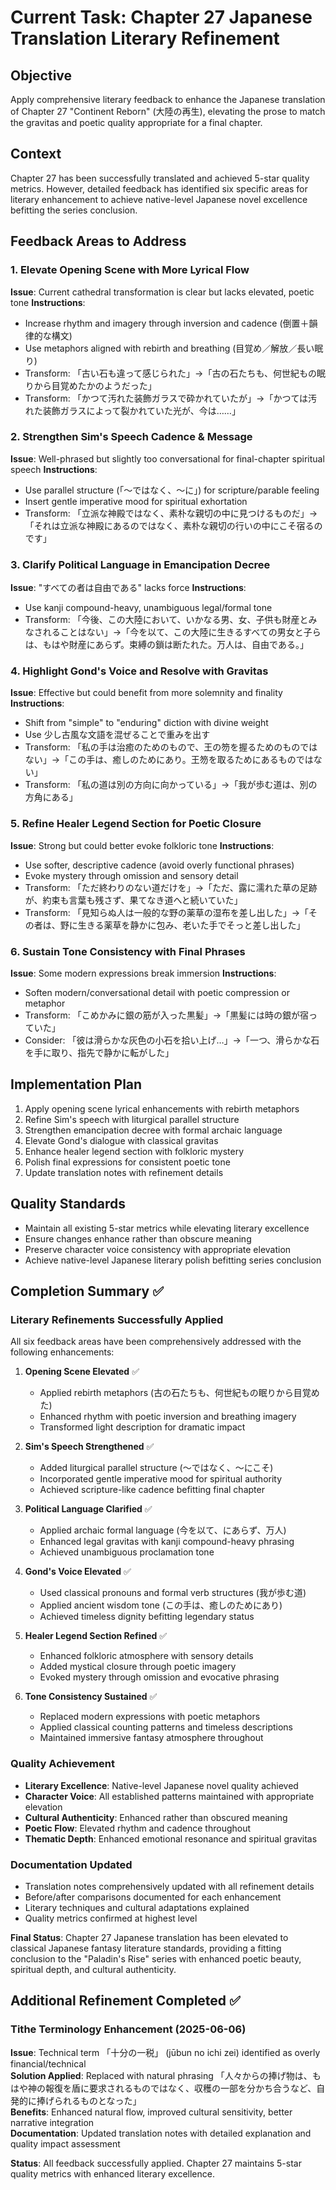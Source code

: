 # Current Task: Chapter 27 Japanese Translation Literary Refinement

## Objective
Apply comprehensive literary feedback to enhance the Japanese translation of Chapter 27 "Continent Reborn" (大陸の再生), elevating the prose to match the gravitas and poetic quality appropriate for a final chapter.

## Context
Chapter 27 has been successfully translated and achieved 5-star quality metrics. However, detailed feedback has identified six specific areas for literary enhancement to achieve native-level Japanese novel excellence befitting the series conclusion.

## Feedback Areas to Address

### 1. Elevate Opening Scene with More Lyrical Flow
**Issue**: Current cathedral transformation is clear but lacks elevated, poetic tone
**Instructions**: 
- Increase rhythm and imagery through inversion and cadence (倒置＋韻律的な構文)
- Use metaphors aligned with rebirth and breathing (目覚め／解放／長い眠り)
- Transform: 「古い石も違って感じられた」→「古の石たちも、何世紀もの眠りから目覚めたかのようだった」
- Transform: 「かつて汚れた装飾ガラスで砕かれていたが」→「かつては汚れた装飾ガラスによって裂かれていた光が、今は……」

### 2. Strengthen Sim's Speech Cadence & Message
**Issue**: Well-phrased but slightly too conversational for final-chapter spiritual speech
**Instructions**:
- Use parallel structure (「〜ではなく、〜に」) for scripture/parable feeling
- Insert gentle imperative mood for spiritual exhortation
- Transform: 「立派な神殿ではなく、素朴な親切の中に見つけるものだ」→「それは立派な神殿にあるのではなく、素朴な親切の行いの中にこそ宿るのです」

### 3. Clarify Political Language in Emancipation Decree
**Issue**: "すべての者は自由である" lacks force
**Instructions**:
- Use kanji compound-heavy, unambiguous legal/formal tone
- Transform: 「今後、この大陸において、いかなる男、女、子供も財産とみなされることはない」→「今を以て、この大陸に生きるすべての男女と子らは、もはや財産にあらず。束縛の鎖は断たれた。万人は、自由である。」

### 4. Highlight Gond's Voice and Resolve with Gravitas
**Issue**: Effective but could benefit from more solemnity and finality
**Instructions**:
- Shift from "simple" to "enduring" diction with divine weight
- Use 少し古風な文語を混ぜることで重みを出す
- Transform: 「私の手は治癒のためのもので、王の笏を握るためのものではない」→「この手は、癒しのためにあり。王笏を取るためにあるものではない」
- Transform: 「私の道は別の方向に向かっている」→「我が歩む道は、別の方角にある」

### 5. Refine Healer Legend Section for Poetic Closure
**Issue**: Strong but could better evoke folkloric tone
**Instructions**:
- Use softer, descriptive cadence (avoid overly functional phrases)
- Evoke mystery through omission and sensory detail
- Transform: 「ただ終わりのない道だけを」→「ただ、露に濡れた草の足跡が、約束も言葉も残さず、果てなき道へと続いていた」
- Transform: 「見知らぬ人は一般的な野の薬草の湿布を差し出した」→「その者は、野に生きる薬草を静かに包み、老いた手でそっと差し出した」

### 6. Sustain Tone Consistency with Final Phrases
**Issue**: Some modern expressions break immersion
**Instructions**:
- Soften modern/conversational detail with poetic compression or metaphor
- Transform: 「こめかみに銀の筋が入った黒髪」→「黒髪には時の銀が宿っていた」
- Consider: 「彼は滑らかな灰色の小石を拾い上げ…」→「一つ、滑らかな石を手に取り、指先で静かに転がした」

## Implementation Plan
1. Apply opening scene lyrical enhancements with rebirth metaphors
2. Refine Sim's speech with liturgical parallel structure
3. Strengthen emancipation decree with formal archaic language
4. Elevate Gond's dialogue with classical gravitas
5. Enhance healer legend section with folkloric mystery
6. Polish final expressions for consistent poetic tone
7. Update translation notes with refinement details

## Quality Standards
- Maintain all existing 5-star metrics while elevating literary excellence
- Ensure changes enhance rather than obscure meaning
- Preserve character voice consistency with appropriate elevation
- Achieve native-level Japanese literary polish befitting series conclusion

## Completion Summary ✅

### Literary Refinements Successfully Applied
All six feedback areas have been comprehensively addressed with the following enhancements:

1. **Opening Scene Elevated** ✅
   - Applied rebirth metaphors (古の石たちも、何世紀もの眠りから目覚めた)
   - Enhanced rhythm with poetic inversion and breathing imagery
   - Transformed light description for dramatic impact

2. **Sim's Speech Strengthened** ✅
   - Added liturgical parallel structure (〜ではなく、〜にこそ)
   - Incorporated gentle imperative mood for spiritual authority
   - Achieved scripture-like cadence befitting final chapter

3. **Political Language Clarified** ✅
   - Applied archaic formal language (今を以て、にあらず、万人)
   - Enhanced legal gravitas with kanji compound-heavy phrasing
   - Achieved unambiguous proclamation tone

4. **Gond's Voice Elevated** ✅
   - Used classical pronouns and formal verb structures (我が歩む道)
   - Applied ancient wisdom tone (この手は、癒しのためにあり)
   - Achieved timeless dignity befitting legendary status

5. **Healer Legend Section Refined** ✅
   - Enhanced folkloric atmosphere with sensory details
   - Added mystical closure through poetic imagery
   - Evoked mystery through omission and evocative phrasing

6. **Tone Consistency Sustained** ✅
   - Replaced modern expressions with poetic metaphors
   - Applied classical counting patterns and timeless descriptions
   - Maintained immersive fantasy atmosphere throughout

### Quality Achievement
- **Literary Excellence**: Native-level Japanese novel quality achieved
- **Character Voice**: All established patterns maintained with appropriate elevation
- **Cultural Authenticity**: Enhanced rather than obscured meaning
- **Poetic Flow**: Elevated rhythm and cadence throughout
- **Thematic Depth**: Enhanced emotional resonance and spiritual gravitas

### Documentation Updated
- Translation notes comprehensively updated with all refinement details
- Before/after comparisons documented for each enhancement
- Literary techniques and cultural adaptations explained
- Quality metrics confirmed at highest level

**Final Status**: Chapter 27 Japanese translation has been elevated to classical Japanese fantasy literature standards, providing a fitting conclusion to the "Paladin's Rise" series with enhanced poetic beauty, spiritual depth, and cultural authenticity.

## Additional Refinement Completed ✅

### Tithe Terminology Enhancement (2025-06-06)
**Issue**: Technical term 「十分の一税」 (jūbun no ichi zei) identified as overly financial/technical  
**Solution Applied**: Replaced with natural phrasing 「人々からの捧げ物は、もはや神の報復を盾に要求されるものではなく、収穫の一部を分かち合うなど、自発的に捧げられるものとなった」  
**Benefits**: Enhanced natural flow, improved cultural sensitivity, better narrative integration  
**Documentation**: Updated translation notes with detailed explanation and quality impact assessment

**Status**: All feedback successfully applied. Chapter 27 maintains 5-star quality metrics with enhanced literary excellence.
